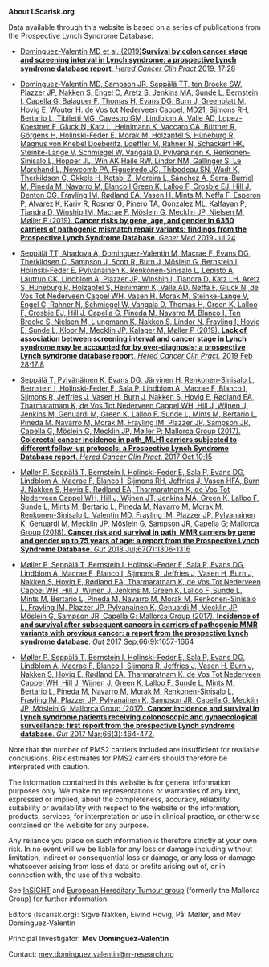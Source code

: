 **About LScarisk.org**

Data available through this website is based on a series of publications from the Prospective Lynch Syndrome Database:

* <a href="https://hccpjournal.biomedcentral.com/articles/10.1186/s13053-019-0127-3" target="_blank">Dominguez-Valentin MD et al. (2019)<b>Survival by colon cancer stage and screening interval in Lynch syndrome: a prospective Lynch syndrome database report</b>. <i>Hered Cancer Clin Pract</i> 2019; 17:28</a>

* <a href="http://www.ncbi.nlm.nih.gov/pubmed/31337882" target="_blank">Dominguez-Valentin MD, Sampson JR, Seppälä TT, ten Broeke SW, Plazzer JP, Nakken S, Engel C, Aretz S, Jenkins MA, Sunde L, Bernstein I, Capella G, Balaguer F, Thomas H, Evans DG, Burn J, Greenblatt M, Hovig E, Wouter H. de Vos tot Nederveen Cappel, MD21, Sijmons RH, Bertario L, Tibiletti MG, Cavestro GM, Lindblom A, Valle AD, Lopez-Koestner F, Gluck N, Katz L, Heinimann K, Vaccaro CA, Büttner R, Görgens H, Holinski-Feder E, Morak M, Holzapfel S, Hüneburg R, Magnus von Knebel Doeberitz, Loeffler M, Rahner N, Schackert HK, Steinke-Lange V, Schmiegel W, Vangala D, Pylvänäinen K, Renkonen-Sinisalo L, Hopper JL, Win AK,Haile RW, Lindor NM, Gallinger S, Le Marchand L, Newcomb PA, Figueiredo JC, Thibodeau SN, Wadt K, Therkildsen C, Okkels H, Ketabi Z, Moreira L, Sánchez A, Serra-Burriel M, Pineda M, Navarro M, Blanco I,Green K, Lalloo F, Crosbie EJ, Hill J, Denton OG, Frayling IM, Rødland EA, Vasen H, Mints M, Neffa F, Esperon P, Alvarez K, Kariv R, Rosner G, Pinero TA, Gonzalez ML, Kalfayan P, Tjandra D, Winship IM, Macrae F, Möslein G, Mecklin JP, Nielsen M, Møller P (2019). <b>Cancer risks by gene, age, and gender in 6350 carriers of pathogenic mismatch repair variants: findings from the Prospective Lynch Syndrome Database</b>. <i>Genet Med</i>  2019 Jul 24</a>

* <a href="http://www.ncbi.nlm.nih.gov/pubmed/30858900" target="_blank">Seppälä TT, Ahadova A, Dominguez-Valentin M, Macrae F, Evans DG, Therkildsen C, Sampson J, Scott R, Burn J, Möslein G, Bernstein I, Holinski-Feder E, Pylvänäinen K, Renkonen-Sinisalo L, Lepistö A, Lautrup CK, Lindblom A, Plazzer JP, Winship I, Tjandra D, Katz LH, Aretz S, Hüneburg R, Holzapfel S, Heinimann K, Valle AD, Neffa F, Gluck N, de Vos Tot Nederveen Cappel WH, Vasen H, Morak M, Steinke-Lange V, Engel C, Rahner N, Schmiegel W, Vangala D, Thomas H, Green K, Lalloo F, Crosbie EJ, Hill J, Capella G, Pineda M, Navarro M, Blanco I, Ten Broeke S, Nielsen M, Ljungmann K, Nakken S, Lindor N, Frayling I, Hovig E, Sunde L, Kloor M, Mecklin JP, Kalager M, Møller P (2019). <b>Lack of association between screening interval and cancer stage in Lynch syndrome may be accounted for by over-diagnosis; a prospective Lynch syndrome database report</b>. <i>Hered Cancer Clin Pract.</i> 2019 Feb 28;17:8</a>

* <a href="http://www.ncbi.nlm.nih.gov/pubmed/29046738" target="_blank">Seppälä T, Pylvänäinen K, Evans DG, Järvinen H, Renkonen-Sinisalo L, Bernstein I, Holinski-Feder E, Sala P, Lindblom A, Macrae F, Blanco I, Sijmons R, Jeffries J, Vasen H, Burn J, Nakken S, Hovig E, Rødland EA, Tharmaratnam K, de Vos Tot Nederveen Cappel WH, Hill J, Wijnen J, Jenkins M, Genuardi M, Green K, Lalloo F, Sunde L, Mints M, Bertario L, Pineda M, Navarro M, Morak M, Frayling IM, Plazzer JP, Sampson JR, Capella G, Möslein G, Mecklin JP, Møller P; Mallorca Group (2017). <b>Colorectal cancer incidence in path_MLH1 carriers subjected to different follow-up protocols: a Prospective Lynch Syndrome Database report</b>. <i>Hered Cancer Clin Pract.</i> 2017 Oct 10;15</a>

* <a href="http://www.ncbi.nlm.nih.gov/pubmed/28754778" target="_blank">Møller P, Seppälä T, Bernstein I, Holinski-Feder E, Sala P, Evans DG, Lindblom A, Macrae F, Blanco I, Sijmons RH, Jeffries J, Vasen HFA, Burn J, Nakken S, Hovig E, Rødland EA, Tharmaratnam K, de Vos Tot Nederveen Cappel WH, Hill J, Wijnen JT, Jenkins MA, Green K, Lalloo F, Sunde L, Mints M, Bertario L, Pineda M, Navarro M, Morak M, Renkonen-Sinisalo L, Valentin MD, Frayling IM, Plazzer JP, Pylvanainen K, Genuardi M, Mecklin JP, Möslein G, Sampson JR, Capella G; Mallorca Group (2018). <b>Cancer risk and survival in path_MMR carriers by gene and gender up to 75 years of age: a report from the Prospective Lynch Syndrome Database</b>. <i>Gut</i> 2018 Jul;67(7):1306-1316</a>

* <a href="http://www.ncbi.nlm.nih.gov/pubmed/27261338" target="_blank">Møller P, Seppälä T, Bernstein I, Holinski-Feder E, Sala P, Evans DG, Lindblom A, Macrae F, Blanco I, Sijmons R, Jeffries J, Vasen H, Burn J, Nakken S, Hovig E, Rødland EA, Tharmaratnam K, de Vos Tot Nederveen Cappel WH, Hill J, Wijnen J, Jenkins M, Green K, Lalloo F, Sunde L, Mints M, Bertario L, Pineda M, Navarro M, Morak M, Renkonen-Sinisalo L, Frayling IM, Plazzer JP, Pylvanainen K, Genuardi M, Mecklin JP, Möslein G, Sampson JR, Capella G; Mallorca Group (2017). <b>Incidence of and survival after subsequent cancers in carriers of pathogenic MMR variants with previous cancer: a report from the prospective Lynch syndrome database</b>. <i>Gut</i> 2017 Sep;66(9):1657-1664</a>

* <a href="http://www.ncbi.nlm.nih.gov/pubmed/26657901" target="_blank">Møller P, Seppälä T, Bernstein I, Holinski-Feder E, Sala P, Evans DG, Lindblom A, Macrae F, Blanco I, Sijmons R, Jeffries J, Vasen H, Burn J, Nakken S, Hovig E, Rødland EA, Tharmaratnam K, de Vos Tot Nederveen Cappel WH, Hill J, Wijnen J, Green K, Lalloo F, Sunde L, Mints M, Bertario L, Pineda M, Navarro M, Morak M, Renkonen-Sinisalo L, Frayling IM, Plazzer JP, Pylvanainen K, Sampson JR, Capella G, Mecklin JP, Möslein G; Mallorca Group (2017). <b>Cancer incidence and survival in Lynch syndrome patients receiving colonoscopic and gynaecological surveillance: first report from the prospective Lynch syndrome database</b>. <i>Gut</i> 2017 Mar;66(3):464-472.</a>


Note that the number of PMS2 carriers included are insufficient for realiable conclusions. Risk estimates for PMS2 carriers should therefore be interpreted with caution.

<!--Due to the low penetrance of MSH6 before 50 years of age, few MSH6 carriers with cancer before 50 years of age were included. Calculated results on next cancer in patients of age less than 50 years should thus not be considered for MSH6 carriers.-->


The information contained in this website is for general information purposes only. We make no representations or warranties of any kind, expressed or implied, about the completeness, accuracy, reliability, suitability or availability with respect to the website or the information, products, services, for interpretation or use in clinical practice, or otherwise contained on the website for any purpose.

Any reliance you place on such information is therefore strictly at your own risk. In no event will we be liable for any loss or damage including without limitation, indirect or consequential loss or damage, or any loss or damage whatsoever arising from loss of data or profits arising out of, or in connection with, the use of this website.

See [InSIGHT](http://www.insight-group.org) and [European Hereditary Tumour group](http://www.mallorca-group.org) (formerly the Mallorca Group) for further information.

Editors (lscarisk.org): Sigve Nakken, Eivind Hovig, Pål Møller, and Mev Dominguez-Valentin

Principal Investigator: **Mev Dominguez-Valentin**

Contact: mev.dominguez.valentin@rr-research.no
